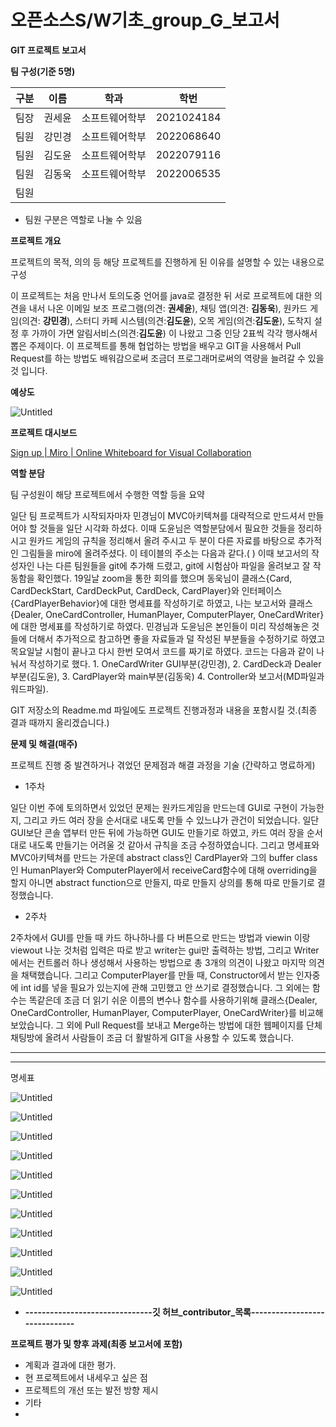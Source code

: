 # 오픈소스S/W기초_group_G_보고서

**GIT 프로젝트 보고서**

**팀 구성(기준 5명)**

| 구분 | 이름 | 학과 | 학번 |
| --- | --- | --- | --- |
| 팀장 | 권세윤 | 소프트웨어학부 | 2021024184 |
| 팀원 | 강민경 | 소프트웨어학부 | 2022068640 |
| 팀원 | 김도윤 | 소프트웨어학부 | 2022079116 |
| 팀원 | 김동욱 | 소프트웨어학부 | 2022006535 |
| 팀원 |  |  |  |
- 팀원 구분은 역할로 나눌 수 있음

**프로젝트 개요**

프로젝트의 목적, 의의 등 해당 프로젝트를 진행하게 된 이유를 설명할 수 있는 내용으로 구성

이 프로젝트는 처음 만나서 토의도중 언어를 java로 결정한 뒤 서로 프로젝트에 대한 의견을 내서 나온 이메일 보조 프로그램(의견: **권세윤**), 채팅 앱(의견: **김동욱**), 원카드 게임(의견: **강민경**), 스터디 카페 시스템(의견:**김도윤**), 오목 게임(의견:**김도윤**), 도착지 설정 후 가까이 가면 알림서비스(의견:**김도윤**) 이 나왔고 그중 인당 2표씩 각각 행사해서 뽑은 주제이다. 이 프로젝트를 통해 협업하는 방법을 배우고 GIT을 사용해서 Pull Request를 하는 방법도 배워감으로써 조금더 프로그래머로써의 역량을 늘려갈 수 있을 것 입니다.

**예상도**

![Untitled](report\Untitled.png)

**프로젝트 대시보드**

[Sign up | Miro | Online Whiteboard for Visual Collaboration](https://miro.com/app/board/uXjVPCuNxXA=/)

**역할 분담**

팀 구성원이 해당 프로젝트에서 수행한 역할 등을 요약

일단 팀 프로젝트가 시작되자마자 민경님이 MVC아키텍쳐를 대략적으로 만드셔서 만들어야 할 것들을 일단 시각화 하셨다. 이때 도윤님은 역할분담에서 필요한 것들을 정리하시고 원카드 게임의 규칙을 정리해서 올려 주시고 두 분이 다른 자료를 바탕으로 추가적인 그림들을 miro에 올려주셨다. 이 테이블의 주소는 다음과 같다.( ) 이때 보고서의 작성자인 나는 다른 팀원들을 git에 추가해 드렸고, git에 시험삼아 파일을 올려보고 잘 작동함을 확인했다. 19일날 zoom을 통한 회의를 했으며 동욱님이 클래스{Card, CardDeckStart, CardDeckPut, CardDeck, CardPlayer}와 인터페이스{CardPlayerBehavior}에 대한 명세표를 작성하기로 하였고, 나는 보고서와 클래스{Dealer, OneCardController, HumanPlayer, ComputerPlayer, OneCardWriter}에 대한 명세표를 작성하기로 하였다. 민경님과 도윤님은 본인들이 미리 작성해놓은 것들에 더해서 추가적으로 참고하면 좋을 자료들과 덜 작성된 부분들을 수정하기로 하였고 목요일날 시험이 끝나고 다시 한번 모여서 코드를 짜기로 하였다. 코드는 다음과 같이 나눠서 작성하기로 했다. 1. OneCardWriter GUI부분(강민경), 2. CardDeck과 Dealer부분(김도윤), 3. CardPlayer와 main부분(김동욱) 4. Controller와 보고서(MD파일과 워드파일).

GIT 저장소의 Readme.md 파일에도 프로젝트 진행과정과 내용을 포함시킬 것.(최종 결과 때까지 올리겠습니다.)

**문제 및 해결(매주)**

프로젝트 진행 중 발견하거나 겪었던 문제점과 해결 과정을 기술 (간략하고 명료하게)

- 1주차

일단 이번 주에 토의하면서 있었던 문제는 원카드게임을 만드는데 GUI로 구현이 가능한지, 그리고 카드 여러 장을 순서대로 내도록 만들 수 있느냐가 관건이 되었습니다. 일단 GUI보단 콘솔 앱부터 만든 뒤에 가능하면 GUI도 만들기로 하였고, 카드 여러 장을 순서대로 내도록 만들기는 어려울 것 같아서 규칙을 조금 수정하였습니다. 그리고 명세표와 MVC아키텍쳐를 만드는 가운데 abstract class인 CardPlayer와 그의 buffer class인 HumanPlayer와 ComputerPlayer에서 receiveCard함수에 대해 overriding을 할지 아니면 abstract function으로 만들지, 따로 만들지 상의를 통해 따로 만들기로 결정했습니다.

- 2주차

2주차에서 GUI를 만들 때 카드 하나하나를 다 버튼으로 만드는 방법과 viewin 이랑 viewout 나눈 것처럼 입력은 따로 받고 writer는 gui만 출력하는 방법, 그리고 Writer에서는 컨트롤러 하나 생성해서 사용하는 방법으로 총 3개의 의견이 나왔고 마지막 의견을 채택했습니다. 그리고 ComputerPlayer를 만들 때, Constructor에서 받는 인자중에 int id를 넣을 필요가 있는지에 관해 고민했고 안 쓰기로 결정했습니다. 그 외에는 함수는 똑같은데 조금 더 읽기 쉬운 이름의 변수나 함수를 사용하기위해 클래스{Dealer, OneCardController, HumanPlayer, ComputerPlayer, OneCardWriter}를 비교해 보았습니다. 그 외에 Pull Request를 보내고 Merge하는 방법에 대한 웹페이지를 단체 채팅방에 올려서 사람들이 조금 더 활발하게 GIT을 사용할 수 있도록 했습니다.

---

---

명세표

![Untitled](report/Untitled%201.png)

![Untitled](report/Untitled%202.png)

![Untitled](report/Untitled%203.png)

![Untitled](report/Untitled%204.png)

![Untitled](report/Untitled%205.png)

![Untitled](report/Untitled%206.png)

![Untitled](report/Untitled%207.png)

![Untitled](report/Untitled%208.png)

![Untitled](report/Untitled%209.png)

![Untitled](report/Untitled%2010.png)

![Untitled](report/Untitled%2011.png)

- **-------------------------------깃 허브_contributor_목록------------------------------**

**프로젝트 평가 및 향후 과제(최종 보고서에 포함)**

- 계획과 결과에 대한 평가.
- 현 프로젝트에서 내세우고 싶은 점
- 프로젝트의 개선 또는 발전 방향 제시
- 기타
-